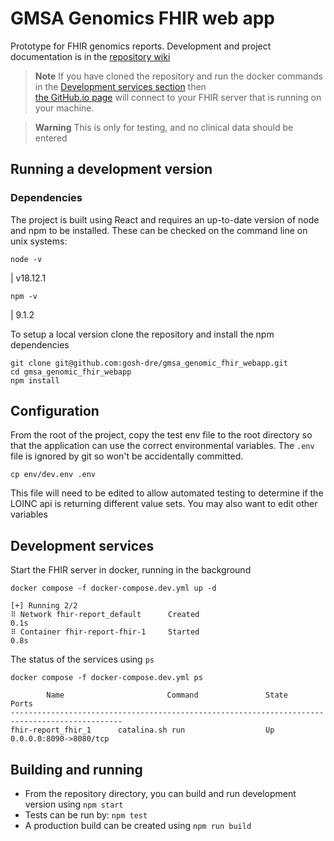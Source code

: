 # GMSA Genomics FHIR web app

Prototype for FHIR genomics reports. Development and project documentation is in
the [repository wiki](https://github.com/gosh-dre/gmsa_genomic_fhir_webapp/wiki)

> **Note**
> If you have cloned the repository and run the docker commands in
> the [Development services section](#development-services) then  
> [the GitHub.io page](https://gosh-dre.github.io/gmsa_genomic_fhir_webapp/#/) will connect to your FHIR server
> that is running on your machine.

> **Warning**
> This is only for testing, and no clinical data should be entered

## Running a development version

### Dependencies

The project is built using React and requires an up-to-date version of node and npm to be installed.
These can be checked on the command line on unix systems:

```shell
node -v
```

| v18.12.1

```shell
npm -v
```

| 9.1.2

To setup a local version clone the repository and install the npm dependencies

```shell
git clone git@github.com:gosh-dre/gmsa_genomic_fhir_webapp.git
cd gmsa_genomic_fhir_webapp
npm install
```

## Configuration

From the root of the project, copy the test env file to the root directory so that the application can use the correct
environmental variables.
The `.env` file is ignored by git so won't be accidentally committed.

```shell
cp env/dev.env .env 
```

This file will need to be edited to allow automated testing to determine if the LOINC api is returning different value
sets.
You may also want to edit other variables

## Development services

Start the FHIR server in docker, running in the background

```shell
docker compose -f docker-compose.dev.yml up -d
```

    [+] Running 2/2
    ⠿ Network fhir-report_default      Created                                                                                                                                                                                           0.1s
    ⠿ Container fhir-report-fhir-1     Started                                                                                                                                                                                           0.8s

The status of the services using `ps`

```shell
docker compose -f docker-compose.dev.yml ps
```

            Name                       Command               State               Ports             
    -----------------------------------------------------------------------------------------------
    fhir-report_fhir_1      catalina.sh run                  Up      0.0.0.0:8090->8080/tcp        

## Building and running

- From the repository directory, you can build and run development version using `npm start`
- Tests can be run by: `npm test`
- A production build can be created using `npm run build`
